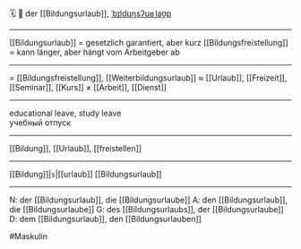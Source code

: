 🗓️ 🔵 der [[Bildungsurlaub]], [ˈbɪldʊŋsʔʊʁˌlaʊ̯p](https://youglish.com/pronounce/Bildungsurlaub/german)

---
[[Bildungsurlaub]] = gesetzlich garantiert, aber kurz
[[Bildungsfreistellung]] = kann länger, aber hängt vom Arbeitgeber ab

---
= [[Bildungsfreistellung]], [[Weiterbildungsurlaub]]
≈ [[Urlaub]], [[Freizeit]], [[Seminar]], [[Kurs]]
≠ [[Arbeit]], [[Dienst]]

---
educational leave, study leave  
учебный отпуск

---
[[Bildung]], [[Urlaub]], [[freistellen]]

---
[[Bildung]]|`s`|[[urlaub]]
[[Bildungsurlaub]]


---
N: der [[Bildungsurlaub]], die [[Bildungsurlaube]]
A: den [[Bildungsurlaub]], die [[Bildungsurlaube]]
G: des [[Bildungsurlaubs]], der [[Bildungsurlaube]]
D: dem [[Bildungsurlaub]], den [[Bildungsurlauben]]

#Maskulin 
